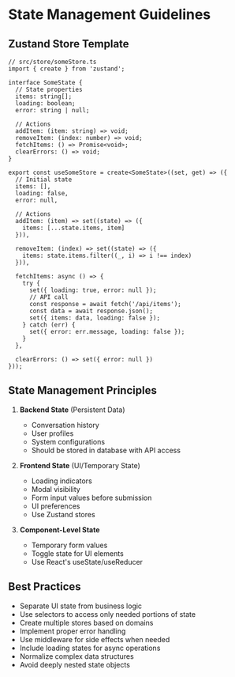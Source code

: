 # State Management Guidelines

## Zustand Store Template

```tsx
// src/store/someStore.ts
import { create } from 'zustand';

interface SomeState {
  // State properties
  items: string[];
  loading: boolean;
  error: string | null;
  
  // Actions
  addItem: (item: string) => void;
  removeItem: (index: number) => void;
  fetchItems: () => Promise<void>;
  clearErrors: () => void;
}

export const useSomeStore = create<SomeState>((set, get) => ({
  // Initial state
  items: [],
  loading: false,
  error: null,
  
  // Actions
  addItem: (item) => set((state) => ({ 
    items: [...state.items, item] 
  })),
  
  removeItem: (index) => set((state) => ({ 
    items: state.items.filter((_, i) => i !== index) 
  })),
  
  fetchItems: async () => {
    try {
      set({ loading: true, error: null });
      // API call
      const response = await fetch('/api/items');
      const data = await response.json();
      set({ items: data, loading: false });
    } catch (err) {
      set({ error: err.message, loading: false });
    }
  },
  
  clearErrors: () => set({ error: null })
}));
```

## State Management Principles

1. **Backend State** (Persistent Data)
   - Conversation history
   - User profiles
   - System configurations
   - Should be stored in database with API access

2. **Frontend State** (UI/Temporary State)
   - Loading indicators
   - Modal visibility
   - Form input values before submission
   - UI preferences
   - Use Zustand stores

3. **Component-Level State**
   - Temporary form values
   - Toggle state for UI elements
   - Use React's useState/useReducer

## Best Practices

- Separate UI state from business logic
- Use selectors to access only needed portions of state
- Create multiple stores based on domains
- Implement proper error handling
- Use middleware for side effects when needed
- Include loading states for async operations
- Normalize complex data structures
- Avoid deeply nested state objects 